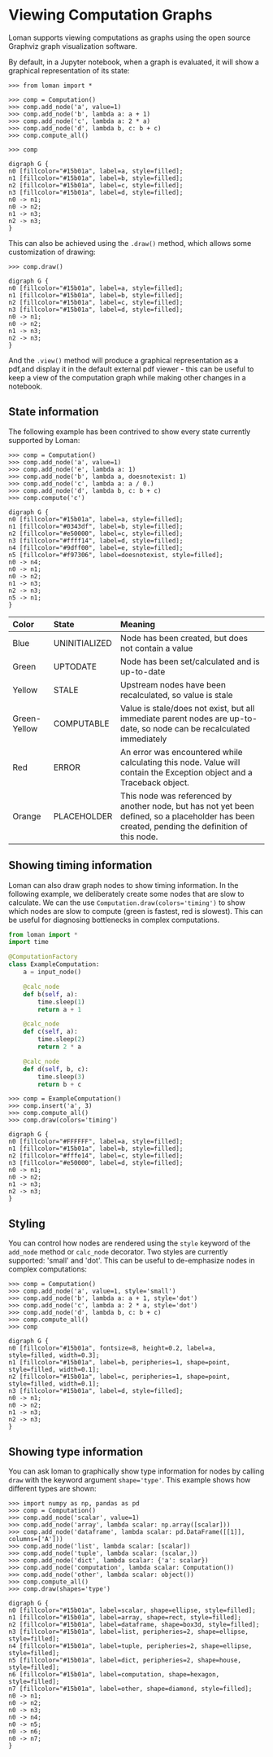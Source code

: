 # Viewing Computation Graphs

Loman supports viewing computations as graphs using the open source Graphviz graph visualization software.

By default, in a Jupyter notebook, when a graph is evaluated, it will show a graphical representation of its state:

```pycon
>>> from loman import *

>>> comp = Computation()
>>> comp.add_node('a', value=1)
>>> comp.add_node('b', lambda a: a + 1)
>>> comp.add_node('c', lambda a: 2 * a)
>>> comp.add_node('d', lambda b, c: b + c)
>>> comp.compute_all()

>>> comp
```

```{graphviz}
digraph G {
n0 [fillcolor="#15b01a", label=a, style=filled];
n1 [fillcolor="#15b01a", label=b, style=filled];
n2 [fillcolor="#15b01a", label=c, style=filled];
n3 [fillcolor="#15b01a", label=d, style=filled];
n0 -> n1;
n0 -> n2;
n1 -> n3;
n2 -> n3;
}
```

This can also be achieved using the `.draw()` method, which allows some customization of drawing:
```pycon
>>> comp.draw()
```

```{graphviz}
digraph G {
n0 [fillcolor="#15b01a", label=a, style=filled];
n1 [fillcolor="#15b01a", label=b, style=filled];
n2 [fillcolor="#15b01a", label=c, style=filled];
n3 [fillcolor="#15b01a", label=d, style=filled];
n0 -> n1;
n0 -> n2;
n1 -> n3;
n2 -> n3;
}
```

And the `.view()` method will produce a graphical representation as a pdf,and display it in the default external pdf viewer - this can be useful to keep a view of the computation graph while making other changes in a notebook.

## State information

The following example has been contrived to show every state currently supported by Loman:
```pycon
>>> comp = Computation()
>>> comp.add_node('a', value=1)
>>> comp.add_node('e', lambda a: 1)
>>> comp.add_node('b', lambda a, doesnotexist: 1)
>>> comp.add_node('c', lambda a: a / 0.)
>>> comp.add_node('d', lambda b, c: b + c)
>>> comp.compute('c')
```

```{graphviz}
digraph G {
n0 [fillcolor="#15b01a", label=a, style=filled];
n1 [fillcolor="#0343df", label=b, style=filled];
n2 [fillcolor="#e50000", label=c, style=filled];
n3 [fillcolor="#ffff14", label=d, style=filled];
n4 [fillcolor="#9dff00", label=e, style=filled];
n5 [fillcolor="#f97306", label=doesnotexist, style=filled];
n0 -> n4;
n0 -> n1;
n0 -> n2;
n1 -> n3;
n2 -> n3;
n5 -> n1;
}
```

| Color        | State         | Meaning                                                                                                                                         |
|:-------------|:--------------|:------------------------------------------------------------------------------------------------------------------------------------------------| 
| Blue         | UNINITIALIZED | Node has been created, but does not contain a value                                                                                             |
| Green        | UPTODATE      | Node has been set/calculated and is up-to-date                                                                                                  |
| Yellow       | STALE         | Upstream nodes have been recalculated, so value is stale                                                                                        |
| Green-Yellow | COMPUTABLE    | Value is stale/does not exist, but all immediate parent nodes are up-to-date, so node can be recalculated immediately                           |
| Red          | ERROR         | An error was encountered while calculating this node. Value will contain the Exception object and a Traceback object.                           |
| Orange       | PLACEHOLDER   | This node was referenced by another node, but has not yet been defined, so a placeholder has been created, pending the definition of this node. |

## Showing timing information

Loman can also draw graph nodes to show timing information. In the following example, we deliberately create some nodes that are slow to calculate. We can the use `Computation.draw(colors='timing')` to show which nodes are slow to compute (green is fastest, red is slowest). This can be useful for diagnosing bottlenecks in complex computations.

```python
from loman import *
import time

@ComputationFactory
class ExampleComputation:
    a = input_node()

    @calc_node
    def b(self, a):
        time.sleep(1)
        return a + 1

    @calc_node
    def c(self, a):
        time.sleep(2)
        return 2 * a

    @calc_node
    def d(self, b, c):
        time.sleep(3)
        return b + c
```

```pycon
>>> comp = ExampleComputation()
>>> comp.insert('a', 3)
>>> comp.compute_all()
>>> comp.draw(colors='timing')
```

```{graphviz}
digraph G {
n0 [fillcolor="#FFFFFF", label=a, style=filled];
n1 [fillcolor="#15b01a", label=b, style=filled];
n2 [fillcolor="#fffe14", label=c, style=filled];
n3 [fillcolor="#e50000", label=d, style=filled];
n0 -> n1;
n0 -> n2;
n1 -> n3;
n2 -> n3;
}
```

## Styling

You can control how nodes are rendered using the `style` keyword of the `add_node` method or `calc_node` decorator. Two styles are currently supported: 'small' and 'dot'. This can be useful to de-emphasize nodes in complex computations:

```pycon
>>> comp = Computation()
>>> comp.add_node('a', value=1, style='small')
>>> comp.add_node('b', lambda a: a + 1, style='dot')
>>> comp.add_node('c', lambda a: 2 * a, style='dot')
>>> comp.add_node('d', lambda b, c: b + c)
>>> comp.compute_all()
>>> comp
```

```{graphviz}
digraph G {
n0 [fillcolor="#15b01a", fontsize=8, height=0.2, label=a, style=filled, width=0.3];
n1 [fillcolor="#15b01a", label=b, peripheries=1, shape=point, style=filled, width=0.1];
n2 [fillcolor="#15b01a", label=c, peripheries=1, shape=point, style=filled, width=0.1];
n3 [fillcolor="#15b01a", label=d, style=filled];
n0 -> n1;
n0 -> n2;
n1 -> n3;
n2 -> n3;
}
```

## Showing type information

You can ask loman to graphically show type information for nodes by calling `draw` with the keyword argument `shape='type'`. This example shows how different types are shown:

```pycon
>>> import numpy as np, pandas as pd
>>> comp = Computation()
>>> comp.add_node('scalar', value=1)
>>> comp.add_node('array', lambda scalar: np.array([scalar]))
>>> comp.add_node('dataframe', lambda scalar: pd.DataFrame([[1]], columns=['A']))
>>> comp.add_node('list', lambda scalar: [scalar])
>>> comp.add_node('tuple', lambda scalar: (scalar,))
>>> comp.add_node('dict', lambda scalar: {'a': scalar})
>>> comp.add_node('computation', lambda scalar: Computation())
>>> comp.add_node('other', lambda scalar: object())
>>> comp.compute_all()
>>> comp.draw(shapes='type')
```

```{graphviz}
digraph G {
n0 [fillcolor="#15b01a", label=scalar, shape=ellipse, style=filled];
n1 [fillcolor="#15b01a", label=array, shape=rect, style=filled];
n2 [fillcolor="#15b01a", label=dataframe, shape=box3d, style=filled];
n3 [fillcolor="#15b01a", label=list, peripheries=2, shape=ellipse, style=filled];
n4 [fillcolor="#15b01a", label=tuple, peripheries=2, shape=ellipse, style=filled];
n5 [fillcolor="#15b01a", label=dict, peripheries=2, shape=house, style=filled];
n6 [fillcolor="#15b01a", label=computation, shape=hexagon, style=filled];
n7 [fillcolor="#15b01a", label=other, shape=diamond, style=filled];
n0 -> n1;
n0 -> n2;
n0 -> n3;
n0 -> n4;
n0 -> n5;
n0 -> n6;
n0 -> n7;
}
```